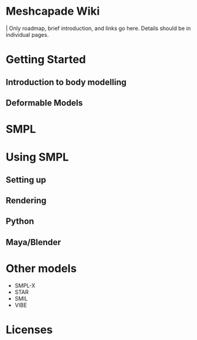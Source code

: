 # Meshcapade Wiki

| Only roadmap, brief introduction, and links go here. Details should be in individual pages.

# Getting Started

## Introduction to body modelling

## Deformable Models


# SMPL

# Using SMPL

## Setting up

## Rendering

## Python

## Maya/Blender

# Other models

- SMPL-X
- STAR
- SMIL
- VIBE

# Licenses